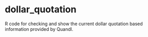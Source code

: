 # dollar_quotation
R code for checking and show the current dollar quotation based information provided by Quandl.

